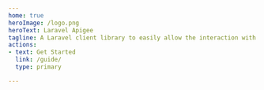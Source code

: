 ```yaml
---
home: true
heroImage: /logo.png
heroText: Laravel Apigee
tagline: A Laravel client library to easily allow the interaction with Apigee Edge management APIs 
actions:
- text: Get Started
  link: /guide/
  type: primary

---
```

